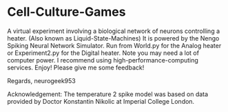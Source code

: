 # Cell-Culture-Games
A virtual experiment involving a biological network of neurons controlling a heater. (Also known as Liquid-State-Machines)
It is powered by the Nengo Spiking Neural Network Simulator.
Run from World.py for the Analog heater or Experiment2.py for the Digital heater.
Note you may need a lot of computer power. I recommend using high-performance-computing services.
Enjoy! Please give me some feedback!

Regards,
neurogeek953

Acknowledgement: The temperature 2 spike model was based on data provided by Doctor Konstantin Nikolic at Imperial College London.
